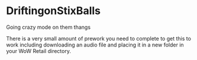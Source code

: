 # DriftingonStixBalls
Going crazy mode on them thangs

There is a very small amount of prework you need to complete to get this to work including downloading an audio file and placing it in a new folder in your WoW Retail directory. 

